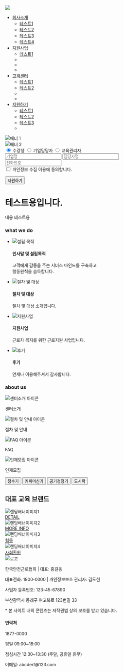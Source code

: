 
<!DOCTYPE html>
<html lang="ko">
<head>
    <meta charset="UTF-8">
    <meta name="viewport" content="width=device-width, initial-scale=1.0">
    <title>Test</title>
    <link rel="stylesheet" href="css/style.css">
    <link rel="stylesheet" href="css/mainstyle.css">
</head>
<body>
    <div id="container">
    <!--상단 페이지-->
        <div id="top_wrap">
            <div id="top_logo">
                <img src="img/logo_top.png">
            </div>
            <div class="divider"></div>
            <nav id="nav_menu">
                <ul id="right_ul">
                    <li><a href="#">회사소개</a>
                        <ul class="submenu">
                            <li><a href="#">테스트1</a></li>
                            <li><a href="#">테스트2</a></li>
                            <li><a href="#">테스트3</a></li>
                            <li><a href="#">테스트4</a></li>
                        </ul>
                    </li>
                    <li><a href="#">지원사업</a>
                        <ul class="submenu">
                            <li><a href="#">테스트1</a></li>
                            <li><a href="#"></a></li>
                            <li><a href="#"></a></li>
                            <li><a href="#"></a></li>
                        </ul>
                    </li>
                    <li><a href="#">고객센터</a>
                        <ul class="submenu">
                            <li><a href="#">테스트1</a></li>
                            <li><a href="#">테스트2</a></li>
                            <li><a></a></li>
                            <li><a href="#"></a></li>
                        </ul>
                    </li>
                    <li><a href="#">지원하기</a>
                        <ul class="submenu">
                            <li><a href="#">테스트1</a></li>
                            <li><a href="#">테스트2</a></li>
                            <li><a href="#">테스트3</a></li>
                            <li><a href="#"></a></li>
                        </ul>
                    </li>
                </ul>
            </nav>
        </div>
    <!--메인 페이지-->
    <div id="main_banner">
        <div id="main_visual">
            <div id="slider">
                <div class="slide"><img src="img/main_banner.jpg" alt="배너 1"></div>
                <div class="slide"><img src="img/main_banner2.jpg" alt="배너 2"></div>
            </div>
            <div id="main_overlay">
                <div id="check_info">
                    <form>
                        <div class="radio-group">
                            <label class="radio-label">
                                <input type="radio" name="userType" value="student" checked>
                                <span class="custom-radio"></span>
                                수강생
                            </label>
                            <label class="radio-label">
                                <input type="radio" name="userType" value="company">
                                <span class="custom-radio"></span>
                                기업담당자
                            </label>
                            <label class="radio-label">
                                <input type="radio" name="userType" value="admin">
                                <span class="custom-radio"></span>
                                교육관리자
                            </label>
                        </div>
                        <div class="login-container">
                            <input type="text" placeholder="기업명">
                            <input type="text" placeholder="담당자명">
                            <input type="text" placeholder="전화번호">
                            <div class="checkbox-container">
                                <input type="checkbox" id="check">
                                <label for="check">개인정보 수집 이용에 동의합니다.</label>
                            </div>
                    </form>
                </div>
                <div id = "info_btn">
                    <button type ="submit">지원하기</button>
                </div>
            </div>
            <div id="main_text">
                <h1>테스트용입니다.</h1>
                <p>내용 테스트용</p>
            </div>
        </div>
    </div>
    <section id="main_section">
        <article id="main_article">
            <div class="inner">
                <div class="txt_area">
                    <h3>what we do</h3>
                </div>
                <ul class="grid_container">
                    <li>
                        <img src="img/Company3.jpg" alt="설립 목적">
                        <h4>인사말 및 설립목적</h4>
                        <p>고객에게 감동을 주는 서비스 마인드를 구축하고 <br>행동원칙을 습득합니다.</p>
                    </li>
                    <li>
                        <img src="img/Company2.jpg" alt="절차 및 대상">
                        <h4>절차 및 대상</h4>
                        <p>절차 및 대상 소개입니다.</p>
                    </li>
                    <li>
                        <img src="img/Company1.jpg" alt="지원사업">
                        <h4>지원사업</h4>
                        <p>근로자 복지를 위한 근로지원 사업입니다.</p>
                    </li>
                    <li>
                        <img src="img/Company4.jpg" alt="후기">
                        <h4>후기</h4>
                        <p>언제나 이용해주셔서 감사합니다.</p>
                    </li>
                </ul>
            </div>
        </article>
    </section>
    <div class="txt_area2">
        <h3>about us</h3>
    </div>
    <div id="main_visual2">
        <div class="box">
            <p class="icon">
                <img src="img/icon1.png" alt="센터소개 아이콘">
            </p>
            <p class="box_txt">센터소개</p>
        </div>
        <div class="box">
            <p class="icon">
                <img src="img/icon2.png" alt="절차 및 안내 아이콘">
            </p>
            <p class="box_txt">절차 및 안내</p>
        </div>
        <div class="box">
            <p class="icon">
                <img src="img/icon3.png" alt="FAQ 아이콘">
            </p>
            <p class="box_txt">FAQ</p>
        </div>
        <div class="box">
            <p class="icon">
                <img src="img/icon4.png" alt="인재모집 아이콘">
            </p>
            <p class="box_txt">인재모집</p>
        </div>
    </div>
    <div id="list_section">
        <div class="list_menu">
            <button class="category-btn active" data-category="water">정수기</button>
            <button class="category-btn" data-category="coffee">커피머신기</button>
            <button class="category-btn" data-category="air">공기청정기</button>
            <button class="category-btn" data-category="lunch">도시락</button>
        </div>
        <div class="list_content">
            <div class="list_txt_area">
                <h2>대표 교육 브랜드</h2>
            </div>
            <div class="product_list" id="product_list">
            </div>
        </div>
    </div>
    <footer id="footer_section">
        <div class="landing-banner">
            <img src="img/footerimg1.jpg" alt="랜딩배너이미지1">
            <div class="footer_Hover">
                <div class="Hover_txt">
                    <a href="#">DETAIL</a>
                </div>
            </div>
        </div>
        <div class="landing-banner">
            <img src="img/footerimg2.jpg" alt="랜딩배너이미지2">
            <div class="footer_Hover">
                <div class="Hover_txt">
                    <a href="#">MORE INFO</a>
                </div>
            </div>
        </div>
        <div class="landing-banner">
            <img src="img/footerimg3.jpg" alt="랜딩배너이미지3">
            <div class="footer_Hover">
                <div class="Hover_txt">
                    <a href="#">협동</a>
                </div>
            </div>
        </div>
        <div class="landing-banner">
            <img src="img/footerimg4.jpg" alt="랜딩배너이미지4">
            <div class="footer_Hover">
                <div class="Hover_txt">
                    <a href="#">사회환원</a>
                </div>
            </div>
        </div>
    </footer>
    <div id="bottom_section">
        <div class="bottom_top_bar"></div>
        <div class="bottom_content">
            <div class="bottom_left">
                <div class="logo_and_info">
                    <div class="bottom_logo">
                        <img src="img/logo_top.png" alt="로고">
                    </div>
                    <div class="company_info">
                        <p>한국안전근로협회 | 대표: 홍길동</p>
                        <p>대표전화: 1800-0000 | 개인정보보호 관리자: 김도현</p>
                        <p>사업자 등록번호: 123-45-67890</p>
                        <p>부산광역시 동래구 여고북로 123번길 33</p>
                        <p>* 본 사이트 내의 콘텐츠는 저작권법 상의 보호를 받고 있습니다.</p>
                    </div>
                </div>
            </div>
            <div class="bottom_right">
                <h4>연락처</h4>
                <p class="phone_number">1877-0000</p>
                <p>평일 09:00~18:00</p>
                <p>점심시간 12:30~13:30 (주말, 공휴일 휴무)</p>
                <p>이메일: abcderf@123.com</p>
            </div>
        </div>
    </div>
    <script>
        let currentIndex = 0;
        const slides = document.querySelectorAll(".slide");
        const totalSlides = slides.length;
        const slider = document.getElementById("slider");
        
        function showSlide(index) {
            if (index >= totalSlides) {
                currentIndex = 0;
            } else if (index < 0) {
                currentIndex = totalSlides - 1;
            } else {
                currentIndex = index;
            }
            slider.style.transform = `translateX(-${currentIndex * 100}%)`;
        }
        
        setInterval(() => {
            showSlide(currentIndex + 1);
        }, 5000);
        
        document.addEventListener("DOMContentLoaded", function () {
        const button = document.getElementById("blinkButton");
        button.addEventListener("mouseenter", function () {
            button.style.animation = "none"; 
        });
        button.addEventListener("mouseleave", function () {
            button.style.animation = "blinkEffect 1s infinite alternate"; 
        });
        });
        document.addEventListener("DOMContentLoaded", function () {
        const categoryButtons = document.querySelectorAll(".category-btn");
        const productList = document.getElementById("product_list");
        const products = {
        water: [
        {
            name: "COWAY",
            image: "img/Coway.jpg",
            link: "#"
        },
        {
            name: "LG",
            image: "img/lg.jpg",
            link: "#" 
        },
        {
            name: "SK",
            image: "img/SK.jpg",
            link: "#" 
        },
        {
            name: "",
            image: "img/plus.png",
            link: "#"
        }
        ],
        coffee: [
        {
            name: "Nespresso",
            image: "img/Nespresso.jpg",
            link: "#"
        },
        {
            name: "Nescafe",
            image: "img/Nescafe.jpg",
            link: "#"
        },
        {
            name: "Kanu",
            image: "img/Kanu.jpg",
            link: "#" 
        },
        {
            name: "",
            image: "img/plus.png",
            link: "#"
        }
        ],
        air: [
        {
            name: "Dyson",
            image: "img/Dyson.jpg",
            link: "#"
        },
        {
            name: "Samsung",
            image: "img/samsung.jpg",
            link: "#"
        },
        {
            name: "LG",
            image: "img/LG air.jpg",
            link: "#"
        },
        {
            name: "",
            image: "img/plus.png",
            link: "#"
        }
        ],
        lunch: [
        {
            name: "한솥",
            image: "img/Hansot.jpg",
            link: "#"
        },
        {
            name: "본도시락",
            image: "img/Bon.jpg",
            link: "#"
        },
        {
            name: "준도시락",
            image: "img/Jun.jpg",
            link: "#"
        },
        {
            name: "",
            image: "img/plus.png",
            link: "#"
        }
        ]
        };
        function updateProducts(category) {
    productList.innerHTML = ""; 
    products[category].forEach(product => {
        const productDiv = document.createElement("div");
        productDiv.classList.add("product");
        
        if (product.name === "" && product.image.includes("plus.png")) {
        productDiv.classList.add("plus-item");
        }
        
        const linkTag = document.createElement("a");
        linkTag.href = product.link || "#";      
        linkTag.target = "_blank";               
        
        linkTag.innerHTML = `
        <img src="${product.image}" alt="${product.name}">
        <p>${product.name}</p>
        `;
        
        productDiv.appendChild(linkTag);
        productList.appendChild(productDiv);
    });
    }

    categoryButtons.forEach(button => {
        button.addEventListener("click", function () {
            categoryButtons.forEach(btn => btn.classList.remove("active"));
            this.classList.add("active");
            updateProducts(this.getAttribute("data-category"));
        });
    });
        updateProducts("water");
        });


    </script>
</body>
</html>
